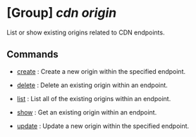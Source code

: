 # [Group] _cdn origin_

List or show existing origins related to CDN endpoints.

## Commands

- [create](/Commands/cdn/origin/_create.md)
: Create a new origin within the specified endpoint.

- [delete](/Commands/cdn/origin/_delete.md)
: Delete an existing origin within an endpoint.

- [list](/Commands/cdn/origin/_list.md)
: List all of the existing origins within an endpoint.

- [show](/Commands/cdn/origin/_show.md)
: Get an existing origin within an endpoint.

- [update](/Commands/cdn/origin/_update.md)
: Update a new origin within the specified endpoint.
